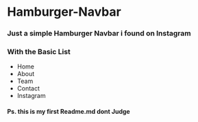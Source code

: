 # Hamburger-Navbar
 ### Just a simple Hamburger Navbar i found on Instagram
 ### With the Basic List
 + Home
 + About
 + Team
 + Contact
 + Instagram
 #### Ps. this is my first Readme.md dont Judge
